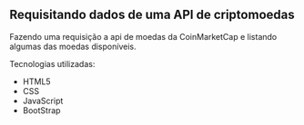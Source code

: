 ## Requisitando dados de uma API de criptomoedas

Fazendo uma requisição a api de moedas da CoinMarketCap e listando algumas das moedas disponíveis.

Tecnologias utilizadas:

* HTML5
* CSS  
* JavaScript
* BootStrap

